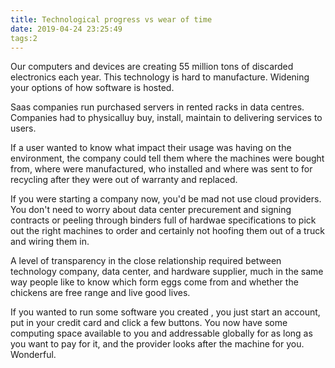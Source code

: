 ```yaml
---
title: Technological progress vs wear of time
date: 2019-04-24 23:25:49
tags:2
---
```


Our computers and devices are creating 55 million tons of discarded electronics each year. This technology is hard to manufacture. Widening your options of how software is hosted.

Saas companies run purchased servers in rented racks in data centres. Companies had to physicalluy buy, install, maintain to delivering services to users.

If a user wanted to know what impact their usage was having on the environment, the company could tell them where the machines were bought from, where were manufactured, who installed and where was sent to for recycling after they were out of warranty and replaced. 


If you were starting a company now, you'd be mad not use cloud providers. You don't need to worry about data center precurement and signing contracts or peeling through binders full of hardwae specifications to pick out the right machines to order and certainly not hoofing them out of a truck and wiring them in. 

A level of transparency in the close relationship required between technology company, data center, and hardware supplier, much in the same way people like to know which form eggs come from and whether the chickens are free range and live good lives.

If you wanted to run some software you created , you just start an account, put in your credit card and click a few buttons. You now have some computing space available to you and addressable globally for as long as you want to pay for it, and the provider looks after the machine for you. Wonderful.